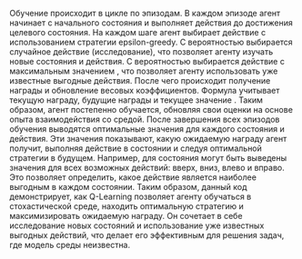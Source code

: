 Обучение происходит в цикле по эпизодам. В каждом эпизоде агент начинает с начального состояния и выполняет действия до достижения целевого состояния. На каждом шаге агент выбирает действие с использованием стратегии epsilon-greedy. С вероятностью  выбирается случайное действие (исследование), что позволяет агенту изучать новые состояния и действия. С вероятностью  выбирается действие с максимальным значением ,  что позволяет агенту использовать уже известные выгодные действия. После чего происходит получение награды и обновление весовых коэффициентов. Формула учитывает текущую награду, будущие награды и текущее значение . Таким образом, агент постепенно обучается, обновляя свои оценки на основе опыта взаимодействия со средой.
После завершения всех эпизодов обучения выводятся оптимальные значения  для каждого состояния и действия. Эти значения показывают, какую ожидаемую награду агент получит, выполняя действие  в состоянии  и следуя оптимальной стратегии в будущем. Например, для состояния  могут быть выведены значения  для всех возможных действий: вверх, вниз, влево и вправо. Это позволяет определить, какое действие является наиболее выгодным в каждом состоянии.
Таким образом, данный код демонстрирует, как Q-Learning позволяет агенту обучаться в стохастической среде, находить оптимальную стратегию и максимизировать ожидаемую награду. Он сочетает в себе исследование новых состояний и использование уже известных выгодных действий, что делает его эффективным для решения задач, где модель среды неизвестна.
